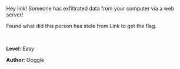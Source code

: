 Hey link! Someone has exfiltrated data from your computer via a web server!

Found what did this person has stole from Link to get the flag.

<br>

**Level**: Easy

**Author**: Ooggle
